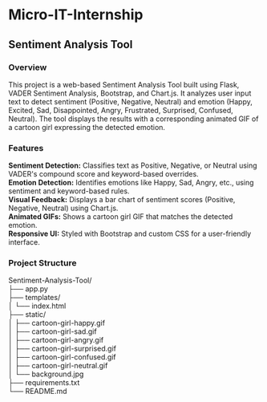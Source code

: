 # Micro-IT-Internship
## Sentiment Analysis Tool
### Overview
This project is a web-based Sentiment Analysis Tool built using Flask, VADER Sentiment Analysis, Bootstrap, and Chart.js. It analyzes user input text to detect sentiment (Positive, Negative, Neutral) and emotion (Happy, Excited, Sad, Disappointed, Angry, Frustrated, Surprised, Confused, Neutral). The tool displays the results with a corresponding animated GIF of a cartoon girl expressing the detected emotion.
### Features
**Sentiment Detection:** Classifies text as Positive, Negative, or Neutral using VADER's compound score and keyword-based overrides.<br>
__Emotion Detection:__ Identifies emotions like Happy, Sad, Angry, etc., using sentiment and keyword-based rules.<br>
__Visual Feedback:__ Displays a bar chart of sentiment scores (Positive, Negative, Neutral) using Chart.js.<br>
__Animated GIFs:__ Shows a cartoon girl GIF that matches the detected emotion.<br>
__Responsive UI:__ Styled with Bootstrap and custom CSS for a user-friendly interface.<br>
### Project Structure
Sentiment-Analysis-Tool/<br>
├── app.py<br>
├── templates/<br>
│   └── index.html<br>
├── static/<br>
│   ├── cartoon-girl-happy.gif<br>
│   ├── cartoon-girl-sad.gif<br>
│   ├── cartoon-girl-angry.gif<br>
│   ├── cartoon-girl-surprised.gif<br>
│   ├── cartoon-girl-confused.gif<br>
│   ├── cartoon-girl-neutral.gif<br>
│   └── background.jpg<br>
├── requirements.txt<br>
└── README.md<br>
